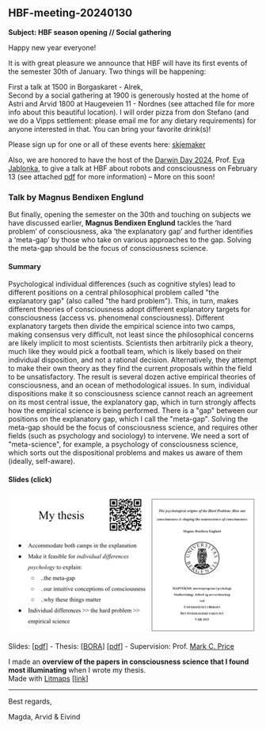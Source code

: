 ## HBF-meeting-20240130

**Subject: HBF season opening // Social gathering**

Happy new year everyone!
 
It is with great pleasure we announce that HBF will have its first events of the semester 30th of January. Two things will be happening:
 
First a talk at 1500 in Borgaskaret - Alrek,<br>
Second by a social gathering at 1900 is generously hosted at the home of Astri and Arvid 1800 at Haugeveien 11 - Nordnes (see attached file for more info about this beautiful location). I will order pizza from don Stefano (and we do a Vipps settlement: please email me for any dietary requirements) for anyone interested in that. You can bring your favorite drink(s)!
 
Please sign up for one or all of these events here: [skjemaker](https://skjemaker.app.uib.no/view.php?id=16396169)
 
Also, we are honored to have the host of the [Darwin Day 2024](https://darwin.uib.no), Prof. [Eva Jablonka](https://en.wikipedia.org/wiki/Eva_Jablonka), to give a talk at HBF about robots and consciousness on February 13 (see attached [pdf](./assets/Darwindagen_i_Bergen.pdf) for more information) – More on this soon!


### Talk by Magnus Bendixen Englund
But finally, opening the semester on the 30th and touching on subjects we have discussed earlier, **Magnus Bendixen Englund** tackles the ‘hard problem’ of consciousness, aka ‘the explanatory gap’ and further identifies a ‘meta-gap’ by those who take on various approaches to the gap. Solving the meta-gap should be the focus of consciousness science. 
 
#### Summary
Psychological individual differences (such as cognitive styles) lead to different positions on a central philosophical problem called "the explanatory gap" (also called "the hard problem"). This, in turn, makes different theories of consciousness adopt different explanatory targets for consciousness (access vs. phenomenal consciousness). Different explanatory targets then divide the empirical science into two camps, making consensus very difficult, not least since the philosophical concerns are likely implicit to most scientists. Scientists then arbitrarily pick a theory, much like they would pick a football team, which is likely based on their individual disposition, and not a rational decision. Alternatively, they attempt to make their own theory as they find the current proposals within the field to be unsatisfactory. The result is several dozen active empirical theories of consciousness, and an ocean of methodological issues. In sum, individual dispositions make it so consciousness science cannot reach an agreement on its most central issue, the explanatory gap, which in turn strongly affects how the empirical science is being performed. There is a "gap" between our positions on the explanatory gap, which I call the "meta-gap". Solving the meta-gap should be the focus of consciousness science, and requires other fields (such as psychology and sociology) to intervene. We need a sort of "meta-science", for example, a psychology of consciousness science, which sorts out the dispositional problems and makes us aware of them (ideally, self-aware). 

 #### Slides (click)  

 <a href="https://docs.google.com/presentation/d/14a_wJUqHPWZh_hNJ0BrnfpZIiNZIVPB_jhttmKMyszQ/pub?start=false&loop=false&delayms=60000"><img src="./assets/magnus-thesis-slide-20240130.png"></a>

Slides: [[pdf](./assets/HBF-Magnus-Slides-20240130.pdf)] - Thesis: [[BORA](https://bora.uib.no/bora-xmlui/handle/11250/3069995)] [[pdf](https://bora.uib.no/bora-xmlui/bitstream/handle/11250/3069995/master-thesis.pdf?sequence=1&isAllowed=y)] - Supervision: Prof. [Mark C. Price](https://www.uib.no/en/persons/Mark.C..Price)

I made an **overview of the papers in consciousness science that I found most illuminating** when I wrote my thesis.<br>
Made with [Litmaps](https://www.litmaps.com) [[link]()]

<!--
https://app.litmaps.com/shared/99ffe6fb-4144-4a75-86d5-60905c11a9e0
 
<img src="magnus-thesis-slide-20240130.png" alt="Slide Thesis" width="600"/>

<a href="https://docs.google.com/presentation/d/14a_wJUqHPWZh_hNJ0BrnfpZIiNZIVPB_jhttmKMyszQ" target="_blank">View the full presentation</a>
-->

----------

Best regards, 

Magda, Arvid & Eivind  
